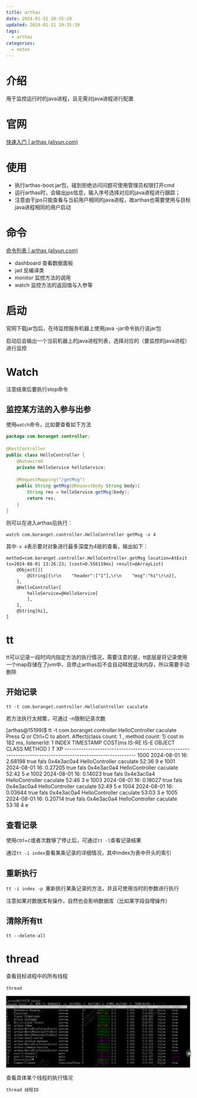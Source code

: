 ```yaml
---
title: arthas
date: 2024-01-31 10:35:19
updated: 2024-01-31 10:35:19
tags:
  - arthas
categories:
  - notes
---
```


# 介绍

用于监控运行时的java进程，且无需对java进程进行配置

# 官网

[快速入门 | arthas (aliyun.com)](https://arthas.aliyun.com/doc/quick-start.html)

# 使用

- 执行arthas-boot.jar包，碰到拒绝访问问题可使用管理员权限打开cmd
- 运行arthas时，会输出jps信息，输入序号选择对应的java进程进行跟踪；
- 注意由于jps只能查看与当前用户相同的java进程，故arthas也需要使用与目标java进程相同的用户启动

# 命令

[命令列表 | arthas (aliyun.com)](https://arthas.aliyun.com/doc/commands.html)

- dashboard 查看数据面板
- jad 反编译类
- monitor 监控方法的调用
- watch 监控方法的返回值与入参等

# 启动

官网下载jar包后，在待监控服务机器上使用java -jar命令执行该jar包

启动后会输出一个当前机器上的java进程列表，选择对应的（要监控的java进程）进行监控

# Watch

注意结束后要执行stop命令

## 监控某方法的入参与出参

使用`watch`命令，比如要查看如下方法

```java
package com.boranget.controller;

@RestController
public class HelloController {
    @Autowired
    private HelloService helloService;
   
    @RequestMapping("/getMsg")
    public String getMsg(@RequestBody String body){
        String res = helloService.getMsg(body);
        return res;
    }
}

```

则可以在进入arthas后执行：

```
watch com.boranget.controller.HelloController getMsg -x 4
```

其中`-x 4`表示要对对象进行最多深度为4层的查看，输出如下：

```
method=com.boranget.controller.HelloController.getMsg location=AtExit
ts=2024-08-01 13:26:23; [cost=0.556119ms] result=@ArrayList[
    @Object[][
        @String[{\r\n    "header":["1"],\r\n    "msg":"hi"\r\n}],
    ],
    @HelloController[
        helloService=@HelloService[
        ],
    ],
    @String[hi],
]
```

# tt

tt可以记录一段时间内指定方法的执行情况，需要注意的是，tt底层是将记录使用一个map存储在了jvm中，且停止arthas后不会自动释放这块内存，所以需要手动删除

## 开始记录


`tt -t com.boranget.controller.HelloController caculate`

若方法执行太频繁，可通过 -n限制记录次数

[arthas@15199]$ tt -t com.boranget.controller.HelloController caculate                                      Press Q or Ctrl+C to abort.                                                                                 Affect(class count: 1 , method count: 1) cost in 182 ms, listenerId: 1                                       INDEX  TIMESTAMP       COST(ms  IS-RE  IS-E  OBJECT       CLASS                    METHOD                                          )        T      XP                                                                  ------------------------------------------------------------------------------------------------------------ 1000   2024-08-01 16:  2.68198  true   fals  0x4e3ac0a4   HelloController          caculate                        52:36           9               e                                                                    1001   2024-08-01 16:  0.27205  true   fals  0x4e3ac0a4   HelloController          caculate                        52:42           5               e                                                                    1002   2024-08-01 16:  0.14023  true   fals  0x4e3ac0a4   HelloController          caculate                        52:46           3               e                                                                    1003   2024-08-01 16:  0.18027  true   fals  0x4e3ac0a4   HelloController          caculate                        52:49           5               e                                                                    1004   2024-08-01 16:  0.03644  true   fals  0x4e3ac0a4   HelloController          caculate                        53:03           3               e                                                                    1005   2024-08-01 16:  0.20714  true   fals  0x4e3ac0a4   HelloController          caculate                        53:18           4               e                                                         

## 查看记录

使用ctrl+c或者次数够了停止后，可通过`tt -l`查看记录结果

通过`tt -i index`查看某条记录的详细情况，其中index为表中开头的索引

## 重新执行

`tt -i index -p `重新执行某条记录的方法，并且可使用当时的参数进行执行

注意如果对数据库有操作，自然也会影响数据库（比如某字段自增操作）

## 清除所有tt

```
tt --delete-all
```

# thread

查看目标进程中的所有线程

`thread`

![image-20250710171657681](arthas/image-20250710171657681.png)

查看具体某个线程的执行情况

`thread 线程ID`



